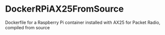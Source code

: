 # DockerRPiAX25FromSource
Dockerfile for a Raspberry Pi container installed with AX25 for Packet Radio, compiled from source
